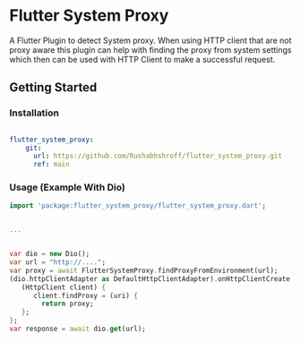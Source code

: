 # Flutter System Proxy

A Flutter Plugin to detect System proxy. When using HTTP client that are not proxy aware this plugin can help with finding the proxy from system settings which then can be used with HTTP Client to make a successful request.

## Getting Started

### Installation

```yaml

flutter_system_proxy:
    git: 
      url: https://github.com/Rushabhshroff/flutter_system_proxy.git
      ref: main

```

### Usage (Example With Dio)

```dart
import 'package:flutter_system_proxy/flutter_system_proxy.dart';


...


var dio = new Dio();
var url = "http://....";
var proxy = await FlutterSystemProxy.findProxyFromEnvironment(url);
(dio.httpClientAdapter as DefaultHttpClientAdapter).onHttpClientCreate =
   (HttpClient client) {
      client.findProxy = (uri) {
        return proxy;
   };
};
var response = await dio.get(url);
```
